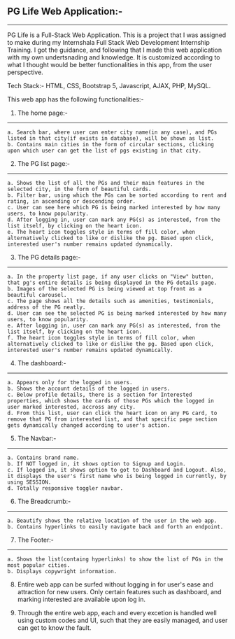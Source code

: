 ## PG Life Web Application:-

---

PG Life is a Full-Stack Web Application. This is a project that I was assigned to make during my
Internshala Full Stack Web Development Internship Training. I got the guidance, and following that
I made this web application with my own undertsnading and knowledge. It is customized according to
what I thought would be better functionalities in this app, from the user perspective.

Tech Stack:- HTML, CSS, Bootstrap 5, Javascript, AJAX, PHP, MySQL.

This web app has the following functionalities:-

1. The home page:-

---

    a. Search bar, where user can enter city name(in any case), and PGs listed in that city(if exists in database), will be shown as list.
    b. Contains main cities in the form of circular sections, clicking upon which user can get the list of pgs existing in that city.

2. The PG list page:-

---

    a. Shows the list of all the PGs and their main features in the selected city, in the form of beautiful cards.
    b. Filter bar, using which the PGs can be sorted according to rent and rating, in ascending or descending order.
    c. User can see here which PG is being marked interested by how many users, to know popularity.
    d. After logging in, user can mark any PG(s) as interested, from the list itself, by clicking on the heart icon.
    e. The heart icon toggles style in terms of fill color, when alternatively clicked to like or dislike the pg. Based upon click, interested user's number remains updated dynamically.

3. The PG details page:-

---

    a. In the property list page, if any user clicks on "View" button, that pg's entire details is being displayed in the PG details page.
    b. Images of the selected PG is being viewed at top front as a beautiful carousel.
    c. The page shows all the details such as amenities, testimonials, address of the PG neatly.
    d. User can see the selected PG is being marked interested by how many users, to know popularity.
    e. After logging in, user can mark any PG(s) as interested, from the list itself, by clicking on the heart icon.
    f. The heart icon toggles style in terms of fill color, when alternatively clicked to like or dislike the pg. Based upon click, interested user's number remains updated dynamically.

4. The dashboard:-

---

    a. Appears only for the logged in users.
    b. Shows the account details of the logged in users.
    c. Below profile details, there is a section for Interested properties, which shows the cards of those PGs which the logged in user marked interested, accross any city.
    d. From this list, user can click the heart icon on any PG card, to remove that PG from interested list, and that specific page section gets dynamically changed according to user's action.

5. The Navbar:-

---

    a. Contains brand name.
    b. If NOT logged in, it shows option to Signup and Login.
    c. If logged in, it shows option to got to Dashboard and Logout. Also, it displays the user's first name who is being logged in currently, by using SESSION.
    d. Totally responsive toggler navbar.

6. The Breadcrumb:-

---

    a. Beautify shows the relative location of the user in the web app.
    b. Contains hyperlinks to easily navigate back and forth an endpoint.

7. The Footer:-

---

    a. Shows the list(containg hyperlinks) to show the list of PGs in the most popular cities.
    b. Displays copywright information.

8. Entire web app can be surfed without logging in for user's ease and attraction for new users. Only certain features such as dashboard, and marking interested are available upon log in.

9. Through the entire web app, each and every excetion is handled well using custom codes and UI, such that they are easily managed, and user can get to know the fault.
